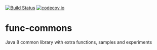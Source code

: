 [![Build Status](https://travis-ci.org/pragmatico/func-commons.svg?branch=master)](https://travis-ci.org/pragmatico/func-commons)
[![codecov.io](https://codecov.io/github/pragmatico/func-commons/coverage.svg?branch=master)](https://codecov.io/github/pragmatico/func-commons?branch=master)

# func-commons
Java 8 common library with extra functions, samples and experiments


